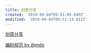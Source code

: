 ```yaml
---
title: 创意分享
created: '2019-09-04T09:51:00.040Z'
modified: '2019-09-04T09:51:14.811Z'
---
```


[创意分享](https://adambee.github.io/weekly-share/index.html)

[编码规范 by @mdo](http://zoomzhao.github.io/code-guide/)

